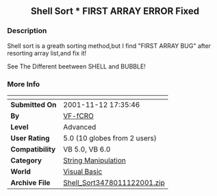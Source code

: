 ﻿<div align="center">

## Shell Sort \* FIRST ARRAY ERROR Fixed


</div>

### Description

Shell sort is a greath sorting method,but I find "FIRST ARRAY BUG" after resorting array list,and fix it!

See The Different beetween SHELL and BUBBLE!
 
### More Info
 


<span>             |<span>
---                |---
**Submitted On**   |2001-11-12 17:35:46
**By**             |[VF\-fCRO](https://github.com/Planet-Source-Code/PSCIndex/blob/master/ByAuthor/vf-fcro.md)
**Level**          |Advanced
**User Rating**    |5.0 (10 globes from 2 users)
**Compatibility**  |VB 5\.0, VB 6\.0
**Category**       |[String Manipulation](https://github.com/Planet-Source-Code/PSCIndex/blob/master/ByCategory/string-manipulation__1-5.md)
**World**          |[Visual Basic](https://github.com/Planet-Source-Code/PSCIndex/blob/master/ByWorld/visual-basic.md)
**Archive File**   |[Shell\_Sort3478011122001\.zip](https://github.com/Planet-Source-Code/vf-fcro-shell-sort-first-array-error-fixed__1-28846/archive/master.zip)









